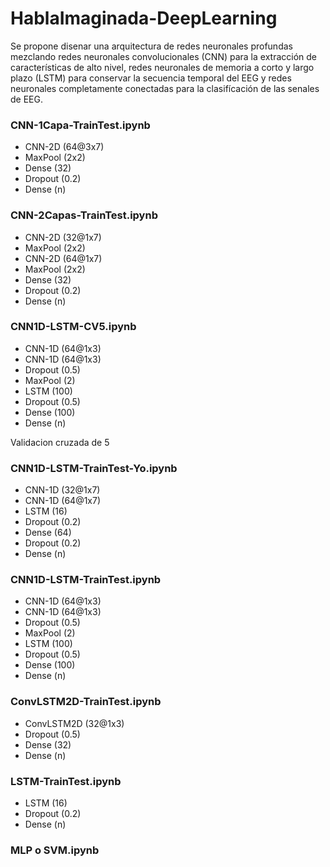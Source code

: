 # HablaImaginada-DeepLearning

Se propone disenar una arquitectura de redes neuronales profundas mezclando redes neuronales convolucionales (CNN) para la extracción de características de alto nivel, redes neuronales de memoria a corto y largo plazo (LSTM) para conservar la secuencia temporal del EEG y redes neuronales completamente conectadas para la clasifícación de las senales de EEG.

### CNN-1Capa-TrainTest.ipynb
* CNN-2D (64@3x7)
* MaxPool (2x2)
* Dense (32)
* Dropout (0.2)
* Dense (n)

### CNN-2Capas-TrainTest.ipynb
* CNN-2D (32@1x7)
* MaxPool (2x2)
* CNN-2D (64@1x7)
* MaxPool (2x2)
* Dense (32)
* Dropout (0.2)
* Dense (n)

### CNN1D-LSTM-CV5.ipynb
* CNN-1D (64@1x3)
* CNN-1D (64@1x3)
* Dropout (0.5)
* MaxPool (2)
* LSTM (100)
* Dropout (0.5)
* Dense (100)
* Dense (n)

Validacion cruzada de 5

### CNN1D-LSTM-TrainTest-Yo.ipynb
* CNN-1D (32@1x7)
* CNN-1D (64@1x7)
* LSTM (16)
* Dropout (0.2)
* Dense (64)
* Dropout (0.2)
* Dense (n)

### CNN1D-LSTM-TrainTest.ipynb
* CNN-1D (64@1x3)
* CNN-1D (64@1x3)
* Dropout (0.5)
* MaxPool (2)
* LSTM (100)
* Dropout (0.5)
* Dense (100)
* Dense (n)

### ConvLSTM2D-TrainTest.ipynb
* ConvLSTM2D (32@1x3)
* Dropout (0.5)
* Dense (32)
* Dense (n)

### LSTM-TrainTest.ipynb
* LSTM (16)
* Dropout (0.2)
* Dense (n)

### MLP o SVM.ipynb